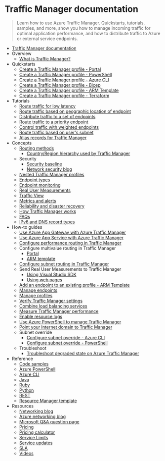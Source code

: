 # Traffic Manager documentation
> Learn how to use Azure Traffic Manager. Quickstarts, tutorials, samples, and more, show you how to manage incoming traffic for optimal application performance, and how to distribute traffic to Azure or external service endpoints.
  - [Traffic Manager documentation](https://learn.microsoft.com/en-us/azure/traffic-manager/)
  - Overview
    - [What is Traffic Manager?](https://learn.microsoft.com/en-us/azure/traffic-manager/traffic-manager-overview)
  - Quickstarts
    - [Create a Traffic Manager profile - Portal](https://learn.microsoft.com/en-us/azure/traffic-manager/quickstart-create-traffic-manager-profile)
    - [Create a Traffic Manager profile - PowerShell](https://learn.microsoft.com/en-us/azure/traffic-manager/quickstart-create-traffic-manager-profile-powershell)
    - [Create a Traffic Manager profile - Azure CLI](https://learn.microsoft.com/en-us/azure/traffic-manager/quickstart-create-traffic-manager-profile-cli)
    - [Create a Traffic Manager profile - Bicep](https://learn.microsoft.com/en-us/azure/traffic-manager/quickstart-create-traffic-manager-profile-bicep)
    - [Create a Traffic Manager profile - ARM Template](https://learn.microsoft.com/en-us/azure/traffic-manager/quickstart-create-traffic-manager-profile-template)
    - [Create a Traffic Manager profile - Terraform](https://learn.microsoft.com/en-us/azure/traffic-manager/quickstart-create-traffic-manager-profile-terraform)
  - Tutorials
    - [Route traffic for low latency](https://learn.microsoft.com/en-us/azure/traffic-manager/tutorial-traffic-manager-improve-website-response)
    - [Route traffic based on geographic location of endpoint](https://learn.microsoft.com/en-us/azure/traffic-manager/traffic-manager-configure-geographic-routing-method)
    - [Distribute traffic to a set of endpoints](https://learn.microsoft.com/en-us/azure/traffic-manager/traffic-manager-configure-weighted-routing-method)
    - [Route traffic to a priority endpoint](https://learn.microsoft.com/en-us/azure/traffic-manager/traffic-manager-configure-priority-routing-method)
    - [Control traffic with weighted endpoints](https://learn.microsoft.com/en-us/azure/traffic-manager/tutorial-traffic-manager-weighted-endpoint-routing)
    - [Route traffic based on user's subnet](https://learn.microsoft.com/en-us/azure/traffic-manager/tutorial-traffic-manager-subnet-routing)
    - [Alias records for Traffic Manager](https://learn.microsoft.com/en-us/azure/dns/tutorial-alias-tm?toc=%2fazure%2ftraffic-manager%2ftoc.json)
  - Concepts
    - [Routing methods](https://learn.microsoft.com/en-us/azure/traffic-manager/traffic-manager-routing-methods)
      - [Country/Region hierarchy used by Traffic Manager](https://learn.microsoft.com/en-us/azure/traffic-manager/traffic-manager-geographic-regions)
    - Security
      - [Security baseline](https://learn.microsoft.com/security/benchmark/azure/baselines/traffic-manager-security-baseline?toc=/azure/traffic-manager/toc.json)
      - [Network security blog](https://techcommunity.microsoft.com/category/azure-network-security/blog/azurenetworksecurityblog)
    - [Nested Traffic Manager profiles](https://learn.microsoft.com/en-us/azure/traffic-manager/traffic-manager-nested-profiles)
    - [Endpoint types](https://learn.microsoft.com/en-us/azure/traffic-manager/traffic-manager-endpoint-types)
    - [Endpoint monitoring](https://learn.microsoft.com/en-us/azure/traffic-manager/traffic-manager-monitoring)
    - [Real User Measurements](https://learn.microsoft.com/en-us/azure/traffic-manager/traffic-manager-rum-overview)
    - [Traffic View](https://learn.microsoft.com/en-us/azure/traffic-manager/traffic-manager-traffic-view-overview)
    - [Metrics and alerts](https://learn.microsoft.com/en-us/azure/traffic-manager/traffic-manager-metrics-alerts)
    - [Reliability and disaster recovery](https://learn.microsoft.com/en-us/azure/networking/disaster-recovery-dns-traffic-manager)
    - [How Traffic Manager works](https://learn.microsoft.com/en-us/azure/traffic-manager/traffic-manager-how-it-works)
    - [FAQs](https://learn.microsoft.com/en-us/azure/traffic-manager/traffic-manager-FAQs)
    - [IPv6 and DNS record types](https://learn.microsoft.com/en-us/azure/traffic-manager/dns-record-types)
  - How-to guides
    - [Use Azure App Gateway with Azure Traffic Manager](https://learn.microsoft.com/en-us/azure/traffic-manager/traffic-manager-use-with-application-gateway)
    - [Use Azure App Service with Azure Traffic Manager](https://learn.microsoft.com/en-us/azure/traffic-manager/traffic-manager-use-azure-app-service)
    - [Configure performance routing in Traffic Manager](https://learn.microsoft.com/en-us/azure/traffic-manager/traffic-manager-configure-performance-routing-method)
    - Configure multivalue routing in Traffic Manager
      - [Portal](https://learn.microsoft.com/en-us/azure/traffic-manager/traffic-manager-configure-multivalue-routing-method)
      - [ARM template](https://learn.microsoft.com/en-us/azure/traffic-manager/configure-multivalue-routing-method-template)
    - [Configure subnet routing in Traffic Manager](https://learn.microsoft.com/en-us/azure/traffic-manager/traffic-manager-configure-subnet-routing-method)
    - Send Real User Measurements to Traffic Manager
      - [Using Visual Studio SDK](https://learn.microsoft.com/en-us/azure/traffic-manager/traffic-manager-create-rum-visual-studio)
      - [Using web pages](https://learn.microsoft.com/en-us/azure/traffic-manager/traffic-manager-create-rum-web-pages)
    - [Add an endpoint to an existing profile - ARM Template](https://learn.microsoft.com/en-us/azure/traffic-manager/how-to-add-endpoint-existing-profile-template)
    - [Manage endpoints](https://learn.microsoft.com/en-us/azure/traffic-manager/traffic-manager-manage-endpoints)
    - [Manage profiles](https://learn.microsoft.com/en-us/azure/traffic-manager/traffic-manager-manage-profiles)
    - [Verify Traffic Manager settings](https://learn.microsoft.com/en-us/azure/traffic-manager/traffic-manager-testing-settings)
    - [Combine load balancing services](https://learn.microsoft.com/en-us/azure/traffic-manager/traffic-manager-load-balancing-azure)
    - [Measure Traffic Manager performance](https://learn.microsoft.com/en-us/azure/traffic-manager/traffic-manager-performance-considerations)
    - [Enable resource logs](https://learn.microsoft.com/en-us/azure/traffic-manager/traffic-manager-diagnostic-logs)
    - [Use Azure PowerShell to manage Traffic Manager](https://learn.microsoft.com/en-us/azure/traffic-manager/traffic-manager-powershell-arm)
    - [Point your Internet domain to Traffic Manager](https://learn.microsoft.com/en-us/azure/traffic-manager/traffic-manager-point-internet-domain)
    - Subnet override
      - [Configure subnet override - Azure CLI](https://learn.microsoft.com/en-us/azure/traffic-manager/traffic-manager-subnet-override-cli)
      - [Configure subnet override - PowerShell](https://learn.microsoft.com/en-us/azure/traffic-manager/traffic-manager-subnet-override-powershell)
    - Troubleshoot
      - [Troubleshoot degraded state on Azure Traffic Manager](https://learn.microsoft.com/en-us/azure/traffic-manager/traffic-manager-troubleshooting-degraded)
  - Reference
    - [Code samples](https://azure.microsoft.com/resources/samples/?service=traffic-manager)
    - [Azure PowerShell](https://learn.microsoft.com/powershell/module/az.trafficmanager)
    - [Azure CLI](https://learn.microsoft.com/cli/azure/network/traffic-manager)
    - [Java](https://learn.microsoft.com/java/api/com.microsoft.azure.management.trafficmanager)
    - [Ruby](https://www.rubydoc.info/gems/azure_mgmt_traffic_manager)
    - [Python](https://azure.github.io/azure-sdk-for-python/trafficmanager.html)
    - [REST](https://learn.microsoft.com/rest/api/trafficmanager/)
    - [Resource Manager template](https://learn.microsoft.com/azure/templates/microsoft.network/trafficmanagerprofiles)
  - Resources
    - [Networking blog](https://techcommunity.microsoft.com/category/azure/blog/azurenetworkingblog)
    - [Azure networking blog](https://azure.microsoft.com/blog/topics/networking/)
    - [Microsoft Q&A question page](https://learn.microsoft.com/answers/topics/azure-virtual-network.html)
    - [Pricing](https://azure.microsoft.com/pricing/details/traffic-manager/)
    - [Pricing calculator](https://azure.microsoft.com/pricing/calculator/)
    - [Service Limits](https://learn.microsoft.com/en-us/azure/azure-resource-manager/management/azure-subscription-service-limits)
    - [Service updates](https://azure.microsoft.com/updates/?product=traffic-manager)
    - [SLA](https://azure.microsoft.com/support/legal/sla/traffic-manager/)
    - [Videos](https://azure.microsoft.com/resources/videos/index/?services=traffic-manager)

